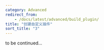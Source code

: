 ```yaml
---
category: Advanced
redirect_from:
    - /docs/latest/advanced/build_plugin/
title: "创建自定义插件"
sort_title: "3"
---
```


to be continued...


